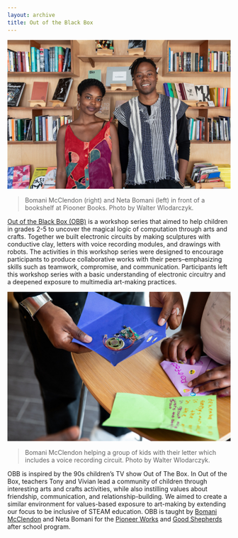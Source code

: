 ```yaml
---
layout: archive
title: Out of the Black Box
---
```


![Bomani McClendon (right) and Neta Bomani (left) in front of a bookshelf at Piooner Books.](/assets/img/archive/obb/obb1.jpg)
> Bomani McClendon (right) and Neta Bomani (left) in front of a bookshelf at Piooner Books. Photo by Walter Wlodarczyk.

[Out of the Black Box (OBB)](https://pioneerworks.org/programs/summer-steam-program-out-of-the-black-box/) is a workshop series that aimed to help children in grades 2-5 to uncover the magical logic of computation through arts and crafts. Together we built electronic circuits by making sculptures with conductive clay, letters with voice recording modules, and drawings with robots. The activities in this workshop series were designed to encourage participants to produce collaborative works with their peers–emphasizing skills such as teamwork, compromise, and communication. Participants left this workshop series with a basic understanding of electronic circuitry and a deepened exposure to multimedia art-making practices.

![Bomani McClendon helping a group of kids with their letter which includes voice recording circuit.](/assets/img/archive/obb/obb2.jpg)
> Bomani McClendon helping a group of kids with their letter which includes a voice recording circuit. Photo by Walter Wlodarczyk.

OBB is inspired by the 90s children’s TV show Out of The Box. In Out of the Box, teachers Tony and Vivian lead a community of children through interesting arts and crafts activities, while also instilling values about friendship, communication, and relationship-building. We aimed to create a similar environment for values-based exposure to art-making by extending our focus to be inclusive of STEAM education. OBB is taught by [Bomani McClendon](https://bomani.xyz) and Neta Bomani for the [Pioneer Works](https://pioneerworks.org/) and [Good Shepherds](https://goodshepherds.org/history-good-shepherd-red-hook/) after school program. 